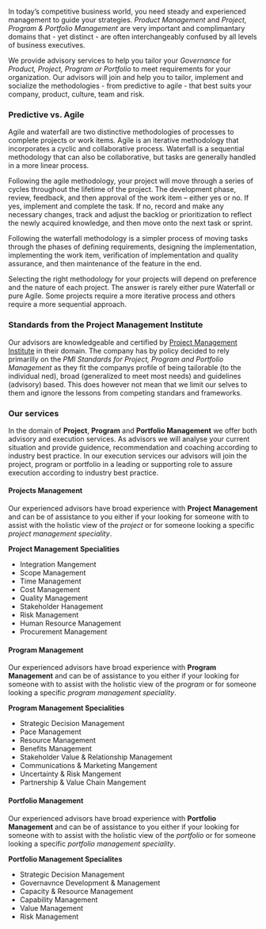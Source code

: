 In today’s competitive business world, you need steady and experienced management to guide your strategies. *Product Management* and *Project, Program & Portfolio Management* are very important and complimantary domains that - yet distinct - are often interchangeably confused by all levels of business executives.

We provide advisory services to help you tailor your *Governance* for *Product, Project, Program or Portfolio* to meet requirements for your organization. Our advisors will join and help you to tailor, implement and socialize the methodologies - from predictive to agile - that best suits your company, product, culture, team and risk.

### Predictive vs. Agile
Agile and waterfall are two distinctive methodologies of processes to complete projects or work items. Agile is an iterative methodology that incorporates a cyclic and collaborative process. Waterfall is a sequential methodology that can also be collaborative, but tasks are generally handled in a more linear process.

Following the agile methodology, your project will move through a series of cycles throughout the lifetime of the project. The development phase, review, feedback, and then approval of the work item – either yes or no. If yes, implement and complete the task. If no, record and make any necessary changes, track and adjust the backlog or prioritization to reflect the newly acquired knowledge, and then move onto the next task or sprint.

Following the waterfall methodology is a simpler process of moving tasks through the phases of defining requirements, designing the implementation, implementing the work item, verification of implementation and quality assurance, and then maintenance of the feature in the end.

Selecting the right methodology for your projects will depend on preference and the nature of each project. The answer is rarely either pure Waterfall or pure Agile. Some projects require a more iterative process and others require a more sequential approach. 


### Standards from the Project Management Institute

Our advisors are knowledgeable and certified by [Project Management Institute](https://www.pmi.org/) in their domain. The company has by policy decided to rely primarilly on the *PMI Standards for Project, Program and Portfolio Management* as they fit the companys profile of being tailorable (to the individual ned), broad (generalized to meet most needs) and guidelines (advisory) based. This does however not mean that we limit our selves to them and ignore the lessons from competing standars and frameworks. 


### Our services

In the domain of **Project**, **Program** and **Portfolio Management** we offer both advisory and execution services. As advisors we will analyse your current situation and provide guidence, recommendation and coaching according to industry best practice. In our execution services our advisors will join the project, program or portfolio in a leading or supporting role to assure execution according to industry best practice.

#### Projects Management
Our experienced advisors have broad experience with **Project Management** and can be of assistance to you either if your looking for someone with to assist with the holistic view of the *project* or for someone looking a specific *project management speciality*.

**Project Management Specialities**
* Integration Mangement
* Scope Management
* Time Management
* Cost Management
* Quality Management
* Stakeholder Hanagement
* Risk Management
* Human Resource Management
* Procurement Management

#### Program Management
Our experienced advisors have broad experience with **Program Management** and can be of assistance to you either if your looking for someone with to assist with the holistic view of the *program* or for someone looking a specific *program management speciality*.

**Program Management Specialities**
* Strategic Decision Management
* Pace Management
* Resource Management
* Benefits Management
* Stakeholder Value & Relationship Management
* Communications & Marketing Mangement
* Uncertainty & Risk Mangement
* Partnership & Value Chain Mangement

#### Portfolio Management
Our experienced advisors have broad experience with **Portfolio Management** and can be of assistance to you either if your looking for someone with to assist with the holistic view of the *portfolio* or for someone looking a specific *portfolio management speciality*.


**Portfolio Management Specialites**
* Strategic Decision Management
* Governavnce Development & Management
* Capacity & Resource Management
* Capability Management
* Value Management
* Risk Management
